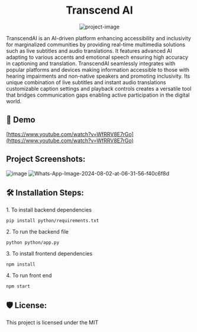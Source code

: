 <h1 align="center" id="title">Transcend AI</h1>

<p align="center"><img src="https://socialify.git.ci/ayushmanlakshkar/hack4change/image?language=1&amp;owner=1&amp;name=1&amp;stargazers=1&amp;theme=Light" alt="project-image"></p>

<p id="description">TranscendAI is an AI-driven platform enhancing accessibility and inclusivity for marginalized communities by providing real-time multimedia solutions such as live subtitles and audio translations. It features advanced AI adapting to various accents and emotional speech ensuring high accuracy in captioning and translation. TranscendAI seamlessly integrates with popular platforms and devices making information accessible to those with hearing impairments and non-native speakers and promoting inclusivity. Its unique combination of live subtitles and instant audio translations customizable caption settings and playback controls creates a versatile tool that bridges communication gaps enabling active participation in the digital world.</p>

<h2>🚀 Demo</h2>

[https://www.youtube.com/watch?v=WfRRV8E7rGo](https://www.youtube.com/watch?v=WfRRV8E7rGo)

<h2>Project Screenshots:</h2>



<img src="https://i.ibb.co/HXcXXJV/image.png" alt="image" border="0">



<img src="https://i.ibb.co/bFR6dDt/Whats-App-Image-2024-08-02-at-06-31-56-f40c6f8d.jpg" alt="Whats-App-Image-2024-08-02-at-06-31-56-f40c6f8d" border="0">



<h2>🛠️ Installation Steps:</h2>

<p>1. To install backend dependencies</p>

```
pip install python/requirements.txt
```

<p>2. To run the backend file</p>

```
python python/app.py
```
<p>3. To install frontend dependencies</p>

```
npm install
```

<p>4. To run front end</p>

```
npm start
```

<h2>🛡️ License:</h2>

This project is licensed under the MIT
